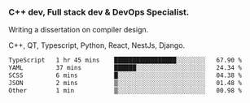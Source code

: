 <h3>C++ dev, Full stack dev & DevOps Specialist.</h3>
<p>Writing a dissertation on compiler design. <p>
<p>C++, QT, Typescript, Python, React, NestJs, Django.</p>

<!--START_SECTION:waka-->

```txt
TypeScript   1 hr 45 mins    █████████████████░░░░░░░░   67.90 %
YAML         37 mins         ██████░░░░░░░░░░░░░░░░░░░   24.34 %
SCSS         6 mins          █░░░░░░░░░░░░░░░░░░░░░░░░   04.38 %
JSON         2 mins          ▒░░░░░░░░░░░░░░░░░░░░░░░░   01.48 %
Other        1 min           ▒░░░░░░░░░░░░░░░░░░░░░░░░   00.98 %
```

<!--END_SECTION:waka-->
